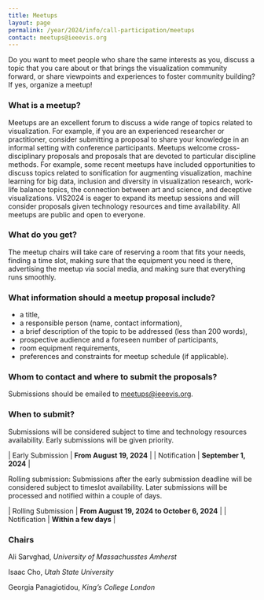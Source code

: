 ```yaml
---
title: Meetups
layout: page
permalink: /year/2024/info/call-participation/meetups
contact: meetups@ieeevis.org
---
```


Do you want to meet people who share the same interests as you, discuss a topic that you care about or that brings the visualization community forward, or share viewpoints and experiences to foster community building? If yes, organize a meetup!



### What is a meetup?

Meetups are an excellent forum to discuss a wide range of topics related to visualization. For example, if you are an experienced researcher or practitioner, consider submitting a proposal to share your knowledge in an informal setting with conference participants. Meetups welcome cross-disciplinary proposals and proposals that are devoted to particular discipline methods. For example, some recent meetups have included opportunities to discuss topics related to sonification for augmenting visualization, machine learning for big data, inclusion and diversity in visualization research, work-life balance topics, the connection between art and science, and deceptive visualizations. VIS2024 is eager to expand its meetup sessions and will consider proposals given technology resources and time availability. All meetups are public and open to everyone.



### What do you get?

The meetup chairs will take care of reserving a room that fits your needs, finding a time slot, making sure that the equipment you need is there, advertising the meetup via social media, and making sure that everything runs smoothly.



### What information should a meetup proposal include?

* a title,
* a responsible person (name, contact information),
* a brief description of the topic to be addressed (less than 200 words),
* prospective audience and a foreseen number of participants,
* room equipment requirements,
* preferences and constraints for meetup schedule (if applicable). 



### Whom to contact and where to submit the proposals?

Submissions should be emailed to
[meetups@ieeevis.org](mailto:meetups@ieeevis.org).



### When to submit?

Submissions will be considered subject to time and technology resources availability. Early submissions will be given priority.

| Early  Submission | **From August 19, 2024** | 
| Notification |  **September 1, 2024** |

Rolling submission: Submissions after the early submission deadline will be considered subject to timeslot availability. Later submissions will be processed and notified within a couple of days.

| Rolling Submission | **From August 19, 2024 to October 6, 2024** | 
| Notification | **Within a few days** |



### Chairs

Ali Sarvghad, *University of Massachusstes Amherst*

Isaac Cho, *Utah State University*

Georgia Panagiotidou,	*King’s College London*


